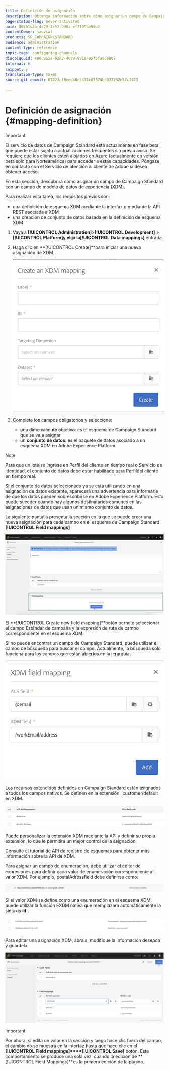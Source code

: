```yaml
---
title: Definición de asignación
description: Obtenga información sobre cómo asignar un campo de Campaign Standard con un campo de modelo de datos de experiencia (XDM).
page-status-flag: never-activated
uuid: 867b1c4b-4c79-4c52-9d0a-ef71993e50a2
contentOwner: sauviat
products: SG_CAMPAIGN/STANDARD
audience: administration
content-type: reference
topic-tags: configuring-channels
discoiquuid: 406c955a-b2d2-4099-9918-95f5fa966067
internal: n
snippet: y
translation-type: tm+mt
source-git-commit: 67223cf8eed46e2431c03674bd837262e37c7473

---
```



# Definición de asignación {#mapping-definition}

>[!IMPORTANT]
>
>El servicio de datos de Campaign Standard está actualmente en fase beta, que puede estar sujeto a actualizaciones frecuentes sin previo aviso. Se requiere que los clientes estén alojados en Azure (actualmente en versión beta solo para Norteamérica) para acceder a estas capacidades. Póngase en contacto con el Servicio de atención al cliente de Adobe si desea obtener acceso.

En esta sección, descubrirá cómo asignar un campo de Campaign Standard con un campo de modelo de datos de experiencia (XDM).

Para realizar esta tarea, los requisitos previos son:

* una definición de esquema XDM mediante la interfaz o mediante la API REST asociada a XDM
* una creación de conjunto de datos basada en la definición de esquema XDM

1. Vaya a **[!UICONTROL Administration]**>**[!UICONTROL Development]** > **[!UICONTROL Platform]**y elija la**[!UICONTROL Data mappings]** entrada.

1. Haga clic en **[!UICONTROL Create]**para iniciar una nueva asignación de XDM.

   ![](assets/aep_createmapping.png)

1. Complete los campos obligatorios y seleccione:

   * una dimensión **de** objetivo: es el esquema de Campaign Standard que se va a asignar
   * un **conjunto de datos**: es el paquete de datos asociado a un esquema XDM en Adobe Experience Platform.

>[!NOTE]
>
>Para que un lote se ingrese en Perfil del cliente en tiempo real o Servicio de identidad, el conjunto de datos debe estar [habilitado para Perfil](https://www.adobe.io/apis/experienceplatform/home/tutorials/alltutorials.html#!api-specification/markdown/narrative/tutorials/data_ingestion_tutorial/data_ingestion_tutorial.md)del cliente en tiempo real.
>
>Si el conjunto de datos seleccionado ya se está utilizando en una asignación de datos existente, aparecerá una advertencia para informarle de que los datos pueden sobrescribirse en Adobe Experience Platform. Esto puede suceder cuando hay algunos destinatarios comunes en las asignaciones de datos que usan un mismo conjunto de datos.

La siguiente pantalla presenta la sección en la que se puede crear una nueva asignación para cada campo en el esquema de Campaign Standard. **[!UICONTROL Field mappings]**

![](assets/aep_fieldmappings.png)

El **[!UICONTROL Create new field mapping]**botón permite seleccionar el campo Estándar de campaña y la expresión de ruta de campo correspondiente en el esquema XDM.

Si no puede encontrar un campo de Campaign Standard, puede utilizar el campo de búsqueda para buscar el campo. Actualmente, la búsqueda solo funciona para los campos que están abiertos en la jerarquía.

![](assets/aep_mapfield.png)

Los recursos extendidos definidos en Campaign Standard están asignados a todos los campos nativos. Se definen en la extensión _customer/default en XDM.

![](assets/aep_fieldscusmapping.png)

Puede personalizar la extensión XDM mediante la API y definir su propia extensión, lo que le permitirá un mejor control de la asignación.

Consulte el tutorial [de API de registro de](https://www.adobe.io/apis/experienceplatform/home/xdm/xdmservices.html#!api-specification/markdown/narrative/tutorials/schema_registry_api_tutorial/schema_registry_api_tutorial.md) esquemas para obtener más información sobre la API de XDM.

Para asignar un campo de enumeración, debe utilizar el editor de expresiones para definir cada valor de enumeración correspondiente al valor XDM. Por ejemplo, postalAdressfield debe definirse como:

![](assets/aep_enummapping.png)

Si el valor XDM se define como una enumeración en el esquema XDM, puede utilizar la función EXDM nativa que reemplazará automáticamente la sintaxis **lif** .

![](assets/aep_enummappingexdm.png)

Para editar una asignación XDM, ábrala, modifique la información deseada y guárdela.

![](assets/aep_editmapping.png)

>[!IMPORTANT]
>
>Por ahora, si edita un valor en la sección y luego hace clic fuera del campo, el cambio no se muestra en la interfaz hasta que hace clic en el **[!UICONTROL Field mappings]****[!UICONTROL Save]** botón. Este comportamiento se produce una sola vez, cuando la edición de **[!UICONTROL Field Mappings]**es la primera edición de la página.
